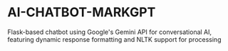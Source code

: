 # AI-CHATBOT-MARKGPT
Flask-based chatbot using Google's Gemini API for conversational AI, featuring dynamic response formatting and NLTK support for processing
